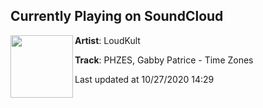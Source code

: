 ## Currently Playing on SoundCloud

[<img align="left" width="100" src="https://i1.sndcdn.com/artworks-5QC3VfRINTRAk6s8-2Lm5Mw-t50x50.jpg">](https://soundcloud.com/loudkult/phzes-gabby-patrice-time-zones)

**Artist**: LoudKult 

**Track**: PHZES, Gabby Patrice - Time Zones

Last updated at 10/27/2020 14:29
